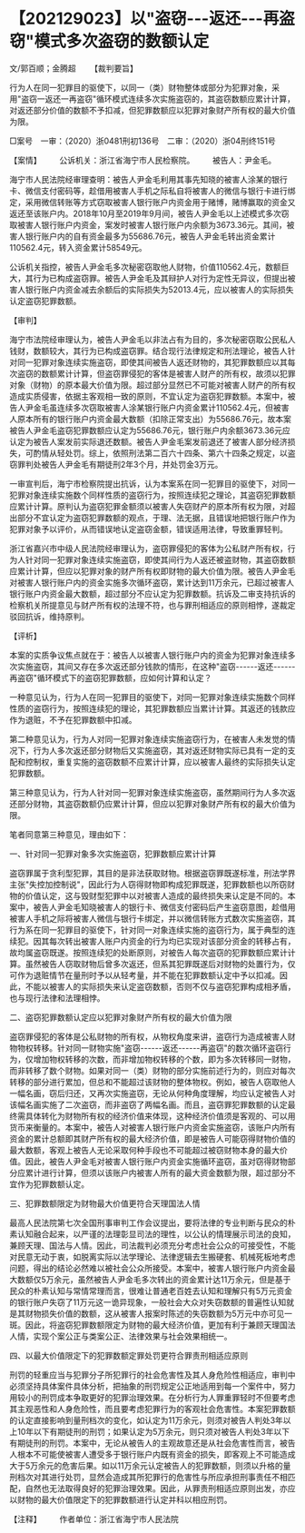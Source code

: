 # 【202129023】以"盗窃---返还---再盗窃"模式多次盗窃的数额认定

文/郭百顺；金腾超 　　【裁判要旨】

行为人在同一犯罪目的驱使下，以同一（类）财物整体或部分为犯罪对象，采用"盗窃一返还一再盗窃"循环模式连续多次实施盗窃的，其盗窃数额应累计计算，对返还部分价值的数额不予扣减，但犯罪数额应以犯罪对象财产所有权的最大价值为限。

□案号　一审：（2020）浙0481刑初136号　二审：（2020）浙04刑终151号

【案情】 　　公诉机关：浙江省海宁市人民检察院。 　　被告人：尹金毛。

海宁市人民法院经审理查明：被告人尹金毛利用其事先知晓的被害人涂某的银行卡、微信支付密码等，趁借用被害人手机之际私自将被害人的微信与银行卡进行绑定，采用微信转账等方式窃取被害人银行账户内资金用于赌博，赌博赢取的资金又返还至该账户内。2018年10月至2019年9月间，被告人尹金毛以上述模式多次窃取被害人银行账户内资金，案发时被害人银行账户内余额为3673.36元。其间，被害人银行账户内的自有资金最多为55686.76元，被告人尹金毛转出资金累计110562.4元，转入资金累计58549元。

公诉机关指控，被告人尹金毛多次秘密窃取他人财物，价值110562.4元，数额巨大，其行为已构成盗窃罪。被告人尹金毛及其辩护人对行为定性无异议，但提出被害人银行账户内资金减去余额后的实际损失为52013.4元，应以被害人的实际损失认定盗窃犯罪数额。

【审判】

海宁市法院经审理认为，被告人尹金毛以非法占有为目的，多次秘密窃取公民私人钱财，数额较大，其行为已构成盗窃罪。结合现行法律规定和刑法理论，被告人针对同一犯罪对象连续实施盗窃，即使其间被告人返还财物的，其犯罪数额应以其每次盗窃的数额累计计算，但盗窃罪侵犯的客体是被害人财产的所有权，故须以犯罪对象（财物）的原本最大价值为限。超过部分显然已不可能对被害人财产的所有权造成实质侵害，依据主客观相一致的原则，不宜认定为盗窃犯罪数额。本案中，被告人尹金毛虽连续多次窃取被害人涂某银行账户内资金累计110562.4元，但被害人原本所有的银行账户内资金最大数额（扣除正常支出）为55686.76元，故本案被告人尹金毛盗窃犯罪数额应认定为55686.76元，银行账户内余额3673.36元应认定为被告人案发前实际退还数额。被告人尹金毛案发前退还了被害人部分经济损失，可酌情从轻处罚。综上，依照刑法第二百六十四条、第六十四条之规定，以盗窃罪判处被告人尹金毛有期徒刑2年3个月，并处罚金3万元。

一审宣判后，海宁市检察院提出抗诉，认为本案系在同一犯罪目的驱使下，对同一犯罪对象连续实施数个同样性质的盗窃行为，按照连续犯之理论，其盗窃犯罪数额应累计计算。原判认为盗窃犯罪金额须以被害人失窃财产的原本所有权为限，对超出部分不宜认定为盗窃犯罪数额的观点，于理、法无据，且错误地把银行账户作为犯罪对象予以评价，从而错误地认定盗窃金额，错误适用法律，导致重罪轻判。

浙江省嘉兴市中级人民法院经审理认为，盗窃罪侵犯的客体为公私财产所有权，行为人针对同一犯罪对象连续实施盗窃，即使其间行为人返还被盗财物，其盗窃数额应累计计算，但应以犯罪对象的财产所有权即财物的最大价值为限。被告人尹金毛对被害人银行账户内的资金实施多次循环盗窃，累计达到11万余元，已超过被害人银行账户内资金最大数额，超过部分不应认定为犯罪数额。抗诉及二审支持抗诉的检察机关所提意见与财产所有权的法理不符，也与罪刑相适应的原则相悖，遂裁定驳回抗诉，维持原判。

【评析】

本案的实质争议焦点就在于：被告人以被害人银行账户内的资金为犯罪对象连续多次实施盗窃，其间又存在多次返还部分钱款的情形，在这种"盗窃------返还------再盗窃"循环模式下的盗窃犯罪数额，应如何计算和认定？

一种意见认为，行为人在同一犯罪目的驱使下，对同一犯罪对象连续实施数个同样性质的盗窃行为，按照连续犯的理论，其犯罪数额应当累计计算。其返还的钱款应作为退赃，不予在犯罪数额中扣减。

第二种意见认为，行为人对同一犯罪对象连续实施盗窃行为，在被害人未发觉的情况下，行为人多次返还部分财物后又实施盗窃，其对返还财物实际已具有一定的支配和控制权，重复实施的盗窃数额不应累计计算，应以被害人最终的实际损失认定犯罪数额。

第三种意见认为，行为人针对同一犯罪对象连续实施盗窃，虽然期间行为人多次返还部分财物，其盗窃数额仍应累计计算，但应以犯罪对象财产所有权的最大价值为限。

笔者同意第三种意见，理由如下：

一、针对同一犯罪对象多次实施盗窃，犯罪数额应累计计算

盗窃罪属于贪利型犯罪，其目的是非法获取财物。根据盗窃罪既遂标准，刑法学界主张"失控加控制说"，因此行为人窃得财物即构成犯罪既遂，犯罪数额也以所窃财物的价值认定，这与毁财型犯罪中以对被害人造成的最终损失来认定是不同的。本案中，被告人尹金毛知晓被害人的银行卡、微信支付密码后产生盗窃意图，趁借用被害人手机之际将被害人微信与银行卡绑定，并以微信转账方式数次实施盗窃，其行为系在同一犯罪目的驱使下，针对同一对象连续实施的盗窃行为，属于典型的连续犯。因其每次转出被害人账户内资金的行为均已实现对该部分资金的转移占有，故均属盗窃既遂。按照连续犯的处断原则，对被告人每次盗窃的犯罪数额应累计计算。虽然被告人窃取财物后曾多次返还，但系其犯罪既遂后对财物的处置行为，仅可作为退赃情节在量刑时予以从轻考量，并不能在犯罪数额认定中予以扣减。因此，不能以被害人的实际损失来认定盗窃数额，否则不仅与盗窃犯罪构成相矛盾，也与现行法律和法理相悖。

二、盗窃犯罪数额认定应以犯罪对象财产所有权的最大价值为限

盗窃罪侵犯的客体是公私财物的所有权，从物权角度来讲，盗窃行为造成被害人财物物权转移。针对同一财物实施"盗窃------返还------再盗窃"的数次循环盗窃行为，仅增加物权转移的次数，而非增加物权转移的个数，即为多次转移同一财物，而非转移了数个财物。如果对同一（类）财物的部分实施前述行为的，则应对每次转移的部分进行累加，但总和不能超过该财物的整体物权。例如，被告人窃取他人一幅名画，窃后归还，又再次实施盗窃，无论从何种角度理解，均应认定被告人对该幅名画实施了二次盗窃，而非盗窃了两幅名画。而且，盗窃罪犯罪数额的认定最终需具体转化为财物所有权的经济价值来体现，这种经济价值须是客观的、可以用货币来衡量的。本案中，被告人对被害人银行账户内资金实施盗窃，该账户内所有资金的累计总额即其财产所有权的最大经济价值，即是被告人可能窃得财物价值的最大数额，客观上被告人无论采取何种手段也不可能超过被窃财物本身的最大价值。因此，被告人尹金毛对被害人银行账户内资金实施循环盗窃，虽对窃得财物部分应累计进行计算，但须以该账户内被害人所有的最大资金数额为限，超过部分不宜作为犯罪数额认定。

三、犯罪数额限定为财物最大价值更符合天理国法人情

最高人民法院第七次全国刑事审判工作会议提出，要将法律的专业判断与民众的朴素认知融合起来，以严谨的法理彰显司法的理性，以公认的情理展示司法的良知，兼顾天理、国法与人情。因此，司法裁判必须充分考虑社会公众的可接受性，不能对民意无动于衷，如脱离实际以法学理论、法律逻辑去生搬硬套、机械死板地考虑问题，得出的结论必然难以被社会公众所接受。本案中，被害人银行账户内资金最大数额仅5万余元，虽然被告人尹金毛多次转出的资金累计达11万余元，但是基于民众的朴素认知与常情常理而言，很难让普通老百姓去认知和理解只有5万元资金的银行账户失窃了11万元这一诡异现象，一般社会大众对失窃数额的普遍性认知就是其财物损失价值的数额，这从被害人报案时陈述的失窃数额为5万元中亦可见一斑。因此，将盗窃犯罪数额限定为财物的最大经济价值，更加有利于兼顾天理国法人情，实现个案公正与类案公正、法律效果与社会效果相统一。

四、以最大价值限定下的犯罪数额定罪处罚更符合罪责刑相适应原则

刑罚的轻重应当与犯罪分子所犯罪行的社会危害性及其人身危险性相适应，审判中必须坚持具体案件具体分析，把抽象的刑罚规定公正地适用到每一个案件中，努力用较小的刑罚成本争取更好的犯罪治理效果。在分析行为人罪重罪轻时不但要考虑其主观恶性和人身危险性，而且要考虑犯罪行为的客观社会危害性。本案犯罪数额的认定直接影响到量刑档次的变化，如认定为11万余元，则须对被告人判处3年以上10年以下有期徒刑的刑罚；如果认定为5万余元，则只须对被告人判处3年以下有期徒刑的刑罚。本案中，无论从被告人的主观故意还是从社会危害性而言，被告人根本不可能使被害人遭受多于银行账户内既有资金的损失，即客观上不可能造成大于5万余元的危害后果。如以11万余元认定被告人的犯罪数额，则须以升格的量刑档次对其进行处罚，显然会造成其所犯罪行的危害性与所应承担刑事责任不相匹配，自然也无法取得良好的犯罪治理效果。因此，从罪责刑相适应原则出发，亦应以财物的最大价值限定下的犯罪数额进行认定并科以相应刑罚。

【注释】 　　作者单位：浙江省海宁市人民法院